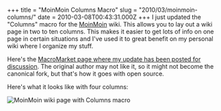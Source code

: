 +++
title = "MoinMoin Columns Macro"
slug = "2010/03/moinmoin-columns/"
date = 2010-03-08T00:43:31.000Z
+++
I just updated the "Columns" macro for the [MoinMoin](http://moinmo.in/) wiki. This allows you to lay out a wiki page in two to ten columns. This makes it easier to get lots of info on one page in certain situations and I've used it to great benefit on my personal wiki where I organize my stuff.

Here's the [MacroMarket page where my update has been posted for discussion](http://moinmo.in/MacroMarket/Columns#peterlyonsupdate). The original author may not like it, so it might not become the canonical fork, but that's how it goes with open source.

Here's what it looks like with four columns:

![MoinMoin wiki page with Columns macro](/problog/images/moinmoin_columns.png)